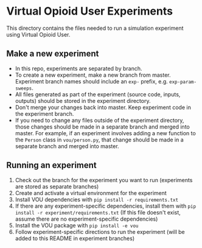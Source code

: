 # Virtual Opioid User Experiments

This directory contains the files needed to run a simulation experiment using Virtual Opioid User. 

## Make a new experiment

- In this repo, experiments are separated by branch. 
- To create a new experiment, make a new branch from master. Experiment branch names should include an `exp-` prefix, e.g. `exp-param-sweeps`. 
- All files generated as part of the experiment (source code, inputs, outputs) should be stored in the experiment directory. 
- Don't merge your changes back into master. Keep experiment code in the experiment branch.
- If you need to change any files outside of the experiment directory, those changes should be made in a separate branch and merged into master. For example, if an experiment involves adding a new function to the `Person` class in `vou/person.py`, that change should be made in a separate branch and  merged into master. 

## Running an experiment

1. Check out the branch for the experiment you want to run (experiments are stored as separate branches)    
1. Create and activate a virtual environment for the experiment
1. Install VOU dependencies with `pip install -r requirements.txt`
1. If there are any experiment-specific dependencies, install them with `pip install -r experiment/requirements.txt` (If this file doesn't exist, assume there are no experiment-specific dependencies)
1. Install the VOU package with `pip install -e vou`
1. Follow experiment-specific directions to run the experiment (will be added to this README in experiment branches)
